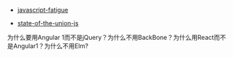 
> 
- [javascript-fatigue](https://medium.com/@ericclemmons/javascript-fatigue-48d4011b6fc4#.8okr4h152)
> 
- [state-of-the-union-js](https://medium.com/@matthiasak/state-of-the-union-js-d664bdbffd14#.9agxss2s2)
 

为什么要用Angular 1而不是jQuery？为什么不用BackBone？为什么用React而不是Angular1？为什么不用Elm?
